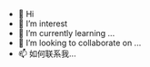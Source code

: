 - 👋 Hi
- 👀 I’m interest
- 🌱 I’m currently learning ...   
- 💞️ I’m looking to collaborate on ...
- 📫 如何联系我...

<!---
mtm2021/mtm2021 is a ✨ special ✨ repository because its `README.md` (this file) appears on your GitHub profile.
You can click the Preview link to take a look at your changes.
--->
